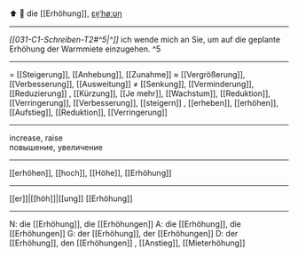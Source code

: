 
⬆️ 🔴 die [[Erhöhung]], [ɛɐ̯ˈhøːʊŋ](https://youglish.com/pronounce/Erhöhung/german)

---
*[[031-C1-Schreiben-T2#^5|^]]* ich wende mich an Sie, um auf die geplante Erhöhung der Warmmiete einzugehen. ^5



---
= [[Steigerung]], [[Anhebung]], [[Zunahme]]
≈ [[Vergrößerung]], [[Verbesserung]], [[Ausweitung]]
≠ [[Senkung]], [[Verminderung]], [[Reduzierung]]
, [[Kürzung]], [[Je mehr]], [[Wachstum]], [[Reduktion]], [[Verringerung]], [[Verbesserung]], [[steigern]]
, [[erheben]], [[erhöhen]], [[Aufstieg]], [[Reduktion]], [[Verringerung]]


---
increase, raise  
повышение, увеличение

---
[[erhöhen]], [[hoch]], [[Höhe]], [[Erhöhung]]

---
[[er]]|[[höh]]|[[ung]]
[[Erhöhung]]


---
N: die [[Erhöhung]], die [[Erhöhungen]]
A: die [[Erhöhung]], die [[Erhöhungen]]
G: der [[Erhöhung]], der [[Erhöhungen]]
D: der [[Erhöhung]], den [[Erhöhungen]]
, [[Anstieg]], [[Mieterhöhung]]